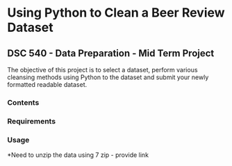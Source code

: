 # Using Python to Clean a Beer Review Dataset
## DSC 540 - Data Preparation - Mid Term Project

The objective of this project is to select a dataset, perform various cleansing methods using Python to the dataset and submit your newly formatted readable dataset.

### Contents


### Requirements


### Usage
*Need to unzip the data using 7 zip - provide link

